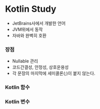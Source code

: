 # Kotlin Study

* JetBrains사에서 개발한 언어
* JVM위에서 동작
* 자바와 완벽히 호환

### 장점
* Nullable 관리
* 코드간결성, 안정성, 상호운용성
* 각 문장의 마지막에 세미콜론(;)이 붙지 않는다.

### Kotlin 함수
### Kotlin 변수
